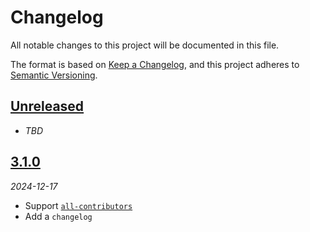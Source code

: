 # Changelog

All notable changes to this project will be documented in this file.

The format is based on [Keep a Changelog][keep-a-changelog],
and this project adheres to [Semantic Versioning][semver].

<!-- ## [X.Y.Z]
_YYYY-MM-DD_

### Added

-   TODO

### Changed

-   TODO

### Deprecated

-   TODO

### Removed

-   TODO

### Fixed

-   TODO

### Security

-   TODO -->

## [Unreleased]

- _TBD_

## [3.1.0][3.1.0]

_2024-12-17_

- Support [`all-contributors`][all-contributors]
- Add a `changelog`

[unreleased]: https://github.com/bradgarropy/eslint-config/compare/v3.1.0...HEAD
[3.1.0]: https://github.com/bradgarropy/eslint-config/releases/tag/v3.1.0
[keep-a-changelog]: https://keepachangelog.com
[semver]: https://semver.org
[all-contributors]: https://allcontributors.org
